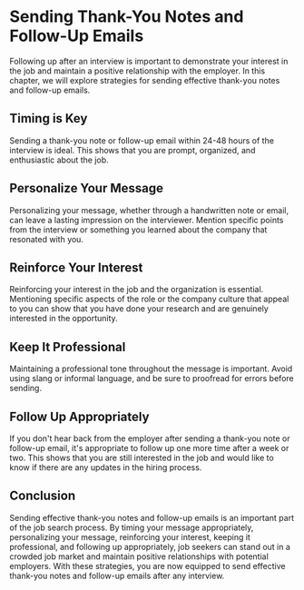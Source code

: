 Sending Thank-You Notes and Follow-Up Emails
=========================================================================================

Following up after an interview is important to demonstrate your interest in the job and maintain a positive relationship with the employer. In this chapter, we will explore strategies for sending effective thank-you notes and follow-up emails.

Timing is Key
-------------

Sending a thank-you note or follow-up email within 24-48 hours of the interview is ideal. This shows that you are prompt, organized, and enthusiastic about the job.

Personalize Your Message
------------------------

Personalizing your message, whether through a handwritten note or email, can leave a lasting impression on the interviewer. Mention specific points from the interview or something you learned about the company that resonated with you.

Reinforce Your Interest
-----------------------

Reinforcing your interest in the job and the organization is essential. Mentioning specific aspects of the role or the company culture that appeal to you can show that you have done your research and are genuinely interested in the opportunity.

Keep It Professional
--------------------

Maintaining a professional tone throughout the message is important. Avoid using slang or informal language, and be sure to proofread for errors before sending.

Follow Up Appropriately
-----------------------

If you don't hear back from the employer after sending a thank-you note or follow-up email, it's appropriate to follow up one more time after a week or two. This shows that you are still interested in the job and would like to know if there are any updates in the hiring process.

Conclusion
----------

Sending effective thank-you notes and follow-up emails is an important part of the job search process. By timing your message appropriately, personalizing your message, reinforcing your interest, keeping it professional, and following up appropriately, job seekers can stand out in a crowded job market and maintain positive relationships with potential employers. With these strategies, you are now equipped to send effective thank-you notes and follow-up emails after any interview.
